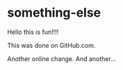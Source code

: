 # something-else

Hello this is fun!!!!

This was done on GitHub.com.

Another online change.
And another...
